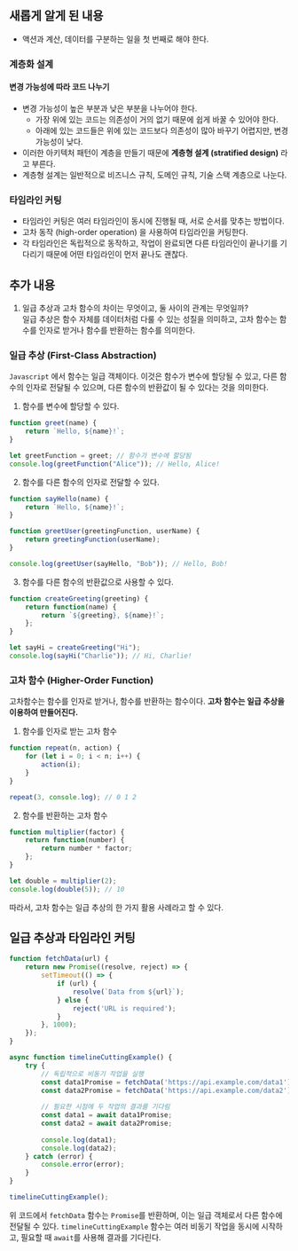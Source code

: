 ## 새롭게 알게 된 내용
- 액션과 계산, 데이터를 구분하는 일을 첫 번째로 해야 한다.

### 계층화 설계
#### 변경 가능성에 따라 코드 나누기
- 변경 가능성이 높은 부분과 낮은 부분을 나누어야 한다.
  - 가장 위에 있는 코드는 의존성이 거의 없기 때문에 쉽게 바꿀 수 있어야 한다.
  - 아래에 있는 코드들은 위에 있는 코드보다 의존성이 많아 바꾸기 어렵지만, 변경 가능성이 낮다.
- 이러한 아키텍처 패턴이 계층을 만들기 때문에 <strong>계층형 설계 (stratified design)</strong> 라고 부른다.
- 계층형 설계는 일반적으로 비즈니스 규칙, 도메인 규칙, 기술 스택 계층으로 나눈다.

### 타임라인 커팅
- 타임라인 커팅은 여러 타임라인이 동시에 진행될 때, 서로 순서를 맞추는 방법이다.
- 고차 동작 (high-order operation) 을 사용하여 타임라인을 커팅한다.
- 각 타임라인은 독립적으로 동작하고, 작업이 완료되면 다른 타임라인이 끝나기를 기다리기 때문에 어떤 타임라인이 먼저 끝나도 괜찮다.

## 추가 내용
1. 일급 추상과 고차 함수의 차이는 무엇이고, 둘 사이의 관계는 무엇일까? <br/>
일급 추상은 함수 자체를 데이터처럼 다룰 수 있는 성질을 의미하고, 고차 함수는 함수를 인자로 받거나 함수를 반환하는 함수를 의미한다.

### 일급 추상 (First-Class Abstraction)
`Javascript` 에서 함수는 일급 객체이다. 이것은 함수가 변수에 할당될 수 있고, 다른 함수의 인자로 전달될 수 있으며, 다른 함수의 반환값이 될 수 있다는 것을 의미한다.

1. 함수를 변수에 할당할 수 있다.
```javascript
function greet(name) {
    return `Hello, ${name}!`;
}

let greetFunction = greet; // 함수가 변수에 할당됨
console.log(greetFunction("Alice")); // Hello, Alice!
```

2. 함수를 다른 함수의 인자로 전달할 수 있다.
```javascript
function sayHello(name) {
    return `Hello, ${name}!`;
}

function greetUser(greetingFunction, userName) {
    return greetingFunction(userName);
}

console.log(greetUser(sayHello, "Bob")); // Hello, Bob!
```

3. 함수를 다른 함수의 반환값으로 사용할 수 있다.
```javascript
function createGreeting(greeting) {
    return function(name) {
        return `${greeting}, ${name}!`;
    };
}

let sayHi = createGreeting("Hi");
console.log(sayHi("Charlie")); // Hi, Charlie!
```

### 고차 함수 (Higher-Order Function)
고차함수는 함수를 인자로 받거나, 함수를 반환하는 함수이다. <strong>고차 함수는 일급 추상을 이용하여 만들어진다.</strong>

1. 함수를 인자로 받는 고차 함수
```javascript
function repeat(n, action) {
    for (let i = 0; i < n; i++) {
        action(i);
    }
}

repeat(3, console.log); // 0 1 2
```

2. 함수를 반환하는 고차 함수
```javascript
function multiplier(factor) {
    return function(number) {
        return number * factor;
    };
}

let double = multiplier(2);
console.log(double(5)); // 10
```

따라서, 고차 함수는 일급 추상의 한 가지 활용 사례라고 할 수 있다.

## 일급 추상과 타임라인 커팅
```javascript
function fetchData(url) {
    return new Promise((resolve, reject) => {
        setTimeout(() => {
            if (url) {
                resolve(`Data from ${url}`);
            } else {
                reject('URL is required');
            }
        }, 1000);
    });
}

async function timelineCuttingExample() {
    try {
        // 독립적으로 비동기 작업을 실행
        const data1Promise = fetchData('https://api.example.com/data1');
        const data2Promise = fetchData('https://api.example.com/data2');
        
        // 필요한 시점에 두 작업의 결과를 기다림
        const data1 = await data1Promise;
        const data2 = await data2Promise;
        
        console.log(data1);
        console.log(data2);
    } catch (error) {
        console.error(error);
    }
}

timelineCuttingExample();
```

위 코드에서 `fetchData` 함수는 `Promise`를 반환하며, 이는 일급 객체로서 다른 함수에 전달될 수 있다. `timelineCuttingExample` 함수는 여러 비동기 작업을 동시에 시작하고, 필요할 때 `await`를 사용해 결과를 기다린다.